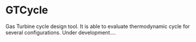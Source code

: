 # GTCycle
Gas Turbine cycle design tool. It is able to evaluate thermodynamic cycle for several configurations.
Under development....
